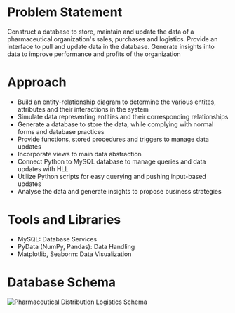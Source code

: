 # Problem Statement
Construct a database to store, maintain and update the data of a pharmaceutical organization's sales, purchases and logistics. Provide an interface to pull and update data in the database. Generate insights into data to improve performance and profits of the organization

# Approach
- Build an entity-relationship diagram to determine the various entites, attributes and their interactions in the system
- Simulate data representing entities and their corresponding relationships
- Generate a database to store the data, while complying with normal forms and database practices
- Provide functions, stored procedures and triggers to manage data updates
- Incorporate views to main data abstraction
- Connect Python to MySQL database to manage queries and data updates with HLL
- Utilize Python scripts for easy querying and pushing input-based updates
- Analyse the data and generate insights to propose business strategies

# Tools and Libraries
- MySQL: Database Services
- PyData (NumPy, Pandas): Data Handling
- Matplotlib, Seaborm: Data Visualization

# Database Schema
![Pharmaceutical Distribution Logistics Schema](https://github.com/HarshVBhatt/Pharmaceutical-Distribution-Logistics/assets/69580380/e9fc7729-8bd0-4e55-8b93-90de04dd033c)

